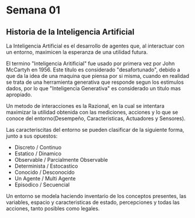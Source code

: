 # Semana 01

## Historia de la Inteligencia Artificial

La Inteligencia Artificial es el desarrollo	de agentes que, al	interactuar	con	un entorno, maximicen la esperanza de una utilidad futura.	

El termino "Inteligencia Aritificial" fue usado por primera vez por John McCartyh en 1956. Este titulo es considerado "desafortunado", debido a que da la idea de una maquina que piensa por si misma,
cuando en realidad se trata de una herramienta generativa que responde segun los estimulos dados, por lo que "Inteligencia Generativa" es considerado un titulo mas apropiado.

Un metodo de interacciones es la Razional, en la cual se intentara maximizar la utilidad obtenida con las mediciones, acciones y lo que se conoce del entorno(Desempeño, Caracteristicas, Actuadores y Sensores).

Las caracteriscitas del entorno se pueden clasificar de la siguiente forma, junto a sus opuestos:

* Discreto / Continuo
* Estatico / Dinamico
* Observable / Parcialmente Observable
* Determinista / Estocastico
* Conocido / Desconocido
* Un Agente / Multi Agente
* Episodico / Secuencial

Un entorno se modela haciendo inventario de los conceptos presentes, las variables, espacio y caracteristicas de estado, percepciones y todas las acciones, tanto posibles como legales.

